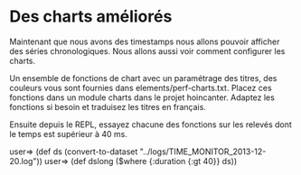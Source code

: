 # Des charts améliorés

Maintenant que nous avons des timestamps nous allons pouvoir afficher des séries chronologiques. Nous allons aussi voir comment configurer les charts.

Un ensemble de fonctions de chart avec un paramétrage des titres, des couleurs vous sont fournies dans elements/perf-charts.txt. Placez ces fonctions dans un module charts dans le projet hoincanter. Adaptez les fonctions si besoin et traduisez les titres en français.

Ensuite depuis le REPL, essayez chacune des fonctions sur les relevés dont le temps est supérieur à 40 ms.

user=> (def ds (convert-to-dataset "../logs/TIME_MONITOR_2013-12-20.log"))
user=> (def dslong  ($where {:duration {:gt 40}} ds))

